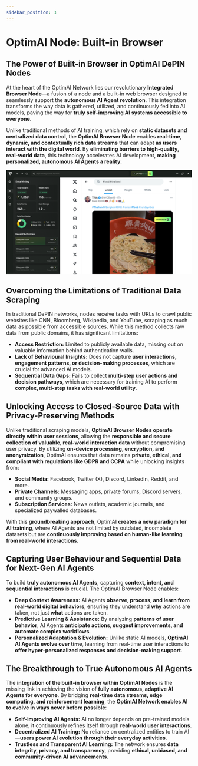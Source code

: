 ```yaml
---
sidebar_position: 3
---
```


# OptimAI Node: Built-in Browser

## The Power of Built-in Browser in OptimAI DePIN Nodes
At the heart of the OptimAI Network lies our revolutionary **Integrated Browser Node**—a fusion of a node and a built-in web browser designed to seamlessly support the **autonomous AI Agent revolution**. This integration transforms the way data is gathered, utilized, and continuously fed into AI models, paving the way for **truly self-improving AI systems accessible to everyone**.

Unlike traditional methods of AI training, which rely on **static datasets and centralized data control**, the **OptimAI Browser Node** enables **real-time, dynamic, and contextually rich data streams** that can adapt **as users interact with the digital world**. By **eliminating barriers to high-quality, real-world data**, this technology accelerates AI development, **making personalized, autonomous AI Agents a reality**.

![OptimAI Node: Built-in Browser](../assets/images/node-browser.png)

## Overcoming the Limitations of Traditional Data Scraping
In traditional DePIN networks, nodes receive tasks with URLs to crawl public websites like CNN, Bloomberg, Wikipedia, and YouTube, scraping as much data as possible from accessible sources. While this method collects raw data from public domains, it has significant limitations:

- **Access Restriction:** Limited to publicly available data, missing out on valuable information behind authentication walls. 
- **Lack of Behavioural Insights:** Does not capture **user interactions, engagement patterns, or decision-making processes**, which are crucial for advanced AI models.
- **Sequential Data Gaps:** Fails to collect **multi-step user actions and decision pathways**, which are necessary for training AI to perform **complex, multi-step tasks with real-world utility**.

## Unlocking Access to Closed-Source Data with Privacy-Preserving Methods
Unlike traditional scraping models, **OptimAI Browser Nodes operate directly within user sessions**, allowing the **responsible and secure collection of valuable, real-world interaction data** without compromising user privacy. By utilizing **on-device processing, encryption, and anonymization**, OptimAI ensures that data remains **private, ethical, and compliant with regulations like GDPR and CCPA** while unlocking insights from:

- **Social Media:** Facebook, Twitter (X), Discord, LinkedIn, Reddit, and more.
- **Private Channels:** Messaging apps, private forums, Discord servers, and community groups.
- **Subscription Services:** News outlets, academic journals, and specialized paywalled databases.

With this **groundbreaking approach**, OptimAI **creates a new paradigm for AI training**, where AI Agents are not limited by outdated, incomplete datasets but are **continuously improving based on human-like learning from real-world interactions**.

## Capturing User Behaviour and Sequential Data for Next-Gen AI Agents
To build **truly autonomous AI Agents**, capturing **context, intent, and sequential interactions** is crucial. The OptimAI Browser Node enables:

- **Deep Context Awareness:** AI Agents **observe, process, and learn from real-world digital behaviors**, ensuring they understand **why** actions are taken, not just **what** actions are taken.
- **Predictive Learning & Assistance:** By analyzing **patterns of user behavior**, AI Agents **anticipate actions, suggest improvements, and automate complex workflows**.
- **Personalized Adaptation & Evolution:** Unlike static AI models, **OptimAI AI Agents evolve over time**, learning from real-time user interactions to **offer hyper-personalized responses and decision-making support**.

## The Breakthrough to True Autonomous AI Agents
The **integration of the built-in browser within OptimAI Nodes** is the missing link in achieving the vision of **fully autonomous, adaptive AI Agents for everyone**. By bridging **real-time data streams, edge computing, and reinforcement learning**, the **OptimAI Network enables AI to evolve in ways never before possible**:

- **Self-Improving AI Agents:** AI no longer depends on pre-trained models alone; it continuously refines itself through **real-world user interactions**.
- **Decentralized AI Training:** No reliance on centralized entities to train AI—**users power AI evolution through their everyday activities**.
- **Trustless and Transparent AI Learning:** The network ensures **data integrity, privacy, and transparency**, providing **ethical, unbiased, and community-driven AI advancements**.
